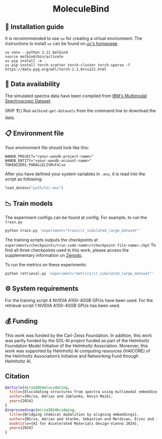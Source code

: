 <div align="center">

# MoleculeBind

</div>

## :scroll: Installation guide

It is recommmended to use `uv` for creating a virtual environment. The instructions to install `uv` can be found on [uv's homepage](https://docs.astral.sh/uv/getting-started/installation/).

```conda
uv venv --python 3.11 molbind
source molbind/bin/activate
uv pip install -e .
uv pip install torch-scatter torch-cluster torch-sparse -f https://data.pyg.org/whl/torch-2.2.0+cu121.html
```

## :file_folder: Data availability

The simulated spectra data have been compiled from [IBM's Multimodal Spectroscopic Dataset](https://zenodo.org/records/11611178).

(WIP :building_construction:) Run `molbind-get-datasets` from the command line to download the data.


## :clipboard: Environment file

Your environment file should look like this:

```
WANDB_PROJECT="<your-wandb-project-name>"
WANDB_ENTITY="<your-wandb-account-name>"
TOKENIZERS_PARALLELISM=False
```

After you have defined your system variables in `.env`, it is read into the script as following:

```python
load_dotenv("path/to/.env")
```

## :chart_with_downwards_trend: Train models

The experiment configs can be found at config. For example, to run the `train.py`

```python
python train.py 'experiment="train/ir_simulated_large_dataset"'
```

The training scripts outputs the checkpoints at `experiments/checkpoints/<run-code-name>/<checkpoint-file-name>.ckpt`
To find all three checkpoints used in this work, please access the supplementary information on [Zenodo](https://zenodo.org/records/14634449).

To run the metrics on these experiments:

```python
python retrieval.py 'experiment="metrics/ir_simulated_large_dataset"'
```

## ⚙️ System requirements

For the training script 4 NVIDIA A100-40GB GPUs have been used. For the retrieval script 1 NVIDIA A100-40GB GPUs has been used.


## 💰 Funding

This work was funded by the Carl-Zeiss Foundation. In addition, this work was partly funded by the SOL-AI project funded as part of the Helmholtz Foundation Model Initiative of the Helmholtz Association. Moreover, this work was supported by Helmholtz AI computing resources (HAICORE) of the Helmholtz Association’s Initiative and Networking Fund through Helmholtz AI.

## Citation

```bib
@article{mirza2024elucidating,
  title={Elucidating structures from spectra using multimodal embeddings and discrete optimization},
  author={Mirza, Adrian and Jablonka, Kevin Maik},
  year={2024}
}
@inproceedings{mirza2024bridging,
  title={Bridging chemical modalities by aligning embeddings},
  author={Mirza, Adrian and Starke, Sebastian and Merdivan, Erinc and Jablonka, Kevin Maik},
  booktitle={AI for Accelerated Materials Design-Vienna 2024},
  year={2024}
}
```
